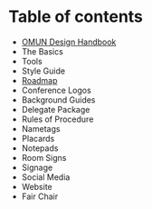 # Table of contents

* [OMUN Design Handbook](README.md)
* The Basics
* Tools
* Style Guide
* [Roadmap](roadmap.md)
* Conference Logos
* Background Guides
* Delegate Package
* Rules of Procedure
* Nametags
* Placards
* Notepads
* Room Signs
* Signage
* Social Media
* Website
* Fair Chair

